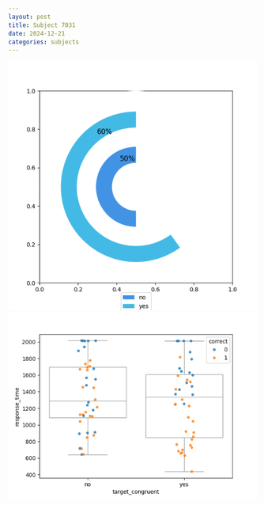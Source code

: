 ```yaml
---
layout: post
title: Subject 7031
date: 2024-12-21
categories: subjects
---
```


![](data/7031/run-3/7031_accuracy_target_congruence.png)
![](data/7031/run-3/7031_rt_congruence.png)
